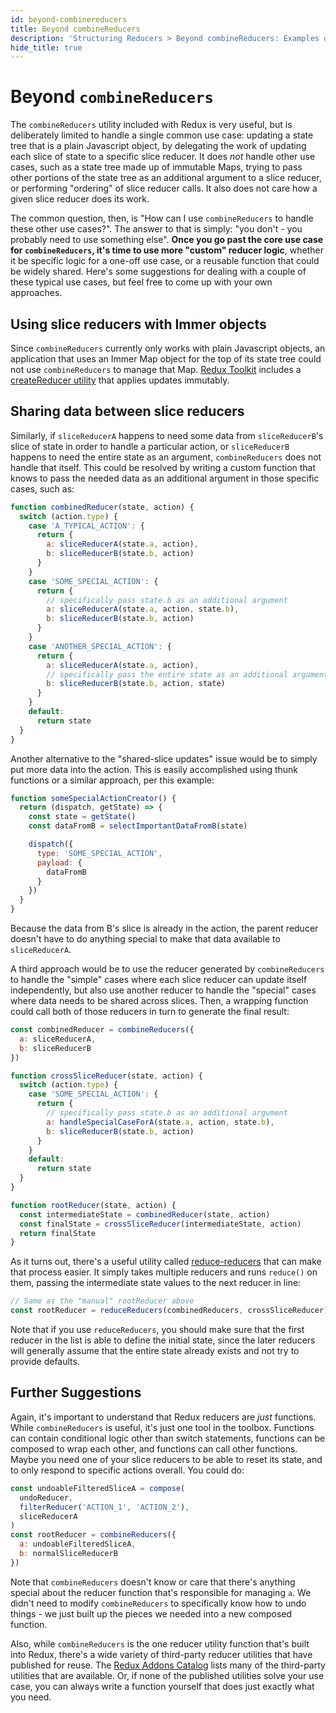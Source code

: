 ```yaml
---
id: beyond-combinereducers
title: Beyond combineReducers
description: 'Structuring Reducers > Beyond combineReducers: Examples of reducer logic for other use cases not handled by combineReducers'
hide_title: true
---
```


# Beyond `combineReducers`

The `combineReducers` utility included with Redux is very useful, but is deliberately limited to handle a single common use case: updating a state tree that is a plain Javascript object, by delegating the work of updating each slice of state to a specific slice reducer. It does _not_ handle other use cases, such as a state tree made up of immutable Maps, trying to pass other portions of the state tree as an additional argument to a slice reducer, or performing "ordering" of slice reducer calls. It also does not care how a given slice reducer does its work.

The common question, then, is "How can I use `combineReducers` to handle these other use cases?". The answer to that is simply: "you don't - you probably need to use something else". **Once you go past the core use case for `combineReducers`, it's time to use more "custom" reducer logic**, whether it be specific logic for a one-off use case, or a reusable function that could be widely shared. Here's some suggestions for dealing with a couple of these typical use cases, but feel free to come up with your own approaches.

## Using slice reducers with Immer objects

Since `combineReducers` currently only works with plain Javascript objects, an application that uses an Immer Map object for the top of its state tree could not use `combineReducers` to manage that Map. [Redux Toolkit](https://redux-toolkit.js.org/) includes a [createReducer utility](https://redux-toolkit.js.org/api/createReducer) that applies updates immutably.

## Sharing data between slice reducers

Similarly, if `sliceReducerA` happens to need some data from `sliceReducerB`'s slice of state in order to handle a particular action, or `sliceReducerB` happens to need the entire state as an argument, `combineReducers` does not handle that itself. This could be resolved by writing a custom function that knows to pass the needed data as an additional argument in those specific cases, such as:

```js
function combinedReducer(state, action) {
  switch (action.type) {
    case 'A_TYPICAL_ACTION': {
      return {
        a: sliceReducerA(state.a, action),
        b: sliceReducerB(state.b, action)
      }
    }
    case 'SOME_SPECIAL_ACTION': {
      return {
        // specifically pass state.b as an additional argument
        a: sliceReducerA(state.a, action, state.b),
        b: sliceReducerB(state.b, action)
      }
    }
    case 'ANOTHER_SPECIAL_ACTION': {
      return {
        a: sliceReducerA(state.a, action),
        // specifically pass the entire state as an additional argument
        b: sliceReducerB(state.b, action, state)
      }
    }
    default:
      return state
  }
}
```

Another alternative to the "shared-slice updates" issue would be to simply put more data into the action. This is easily accomplished using thunk functions or a similar approach, per this example:

```js
function someSpecialActionCreator() {
  return (dispatch, getState) => {
    const state = getState()
    const dataFromB = selectImportantDataFromB(state)

    dispatch({
      type: 'SOME_SPECIAL_ACTION',
      payload: {
        dataFromB
      }
    })
  }
}
```

Because the data from B's slice is already in the action, the parent reducer doesn't have to do anything special to make that data available to `sliceReducerA`.

A third approach would be to use the reducer generated by `combineReducers` to handle the "simple" cases where each slice reducer can update itself independently, but also use another reducer to handle the "special" cases where data needs to be shared across slices. Then, a wrapping function could call both of those reducers in turn to generate the final result:

```js
const combinedReducer = combineReducers({
  a: sliceReducerA,
  b: sliceReducerB
})

function crossSliceReducer(state, action) {
  switch (action.type) {
    case 'SOME_SPECIAL_ACTION': {
      return {
        // specifically pass state.b as an additional argument
        a: handleSpecialCaseForA(state.a, action, state.b),
        b: sliceReducerB(state.b, action)
      }
    }
    default:
      return state
  }
}

function rootReducer(state, action) {
  const intermediateState = combinedReducer(state, action)
  const finalState = crossSliceReducer(intermediateState, action)
  return finalState
}
```

As it turns out, there's a useful utility called [reduce-reducers](https://github.com/acdlite/reduce-reducers) that can make that process easier. It simply takes multiple reducers and runs `reduce()` on them, passing the intermediate state values to the next reducer in line:

```js
// Same as the "manual" rootReducer above
const rootReducer = reduceReducers(combinedReducers, crossSliceReducer)
```

Note that if you use `reduceReducers`, you should make sure that the first reducer in the list is able to define the initial state, since the later reducers will generally assume that the entire state already exists and not try to provide defaults.

## Further Suggestions

Again, it's important to understand that Redux reducers are _just_ functions. While `combineReducers` is useful, it's just one tool in the toolbox. Functions can contain conditional logic other than switch statements, functions can be composed to wrap each other, and functions can call other functions. Maybe you need one of your slice reducers to be able to reset its state, and to only respond to specific actions overall. You could do:

```js
const undoableFilteredSliceA = compose(
  undoReducer,
  filterReducer('ACTION_1', 'ACTION_2'),
  sliceReducerA
)
const rootReducer = combineReducers({
  a: undoableFilteredSliceA,
  b: normalSliceReducerB
})
```

Note that `combineReducers` doesn't know or care that there's anything special about the reducer function that's responsible for managing `a`. We didn't need to modify `combineReducers` to specifically know how to undo things - we just built up the pieces we needed into a new composed function.

Also, while `combineReducers` is the one reducer utility function that's built into Redux, there's a wide variety of third-party reducer utilities that have published for reuse. The [Redux Addons Catalog](https://github.com/markerikson/redux-ecosystem-links) lists many of the third-party utilities that are available. Or, if none of the published utilities solve your use case, you can always write a function yourself that does just exactly what you need.
